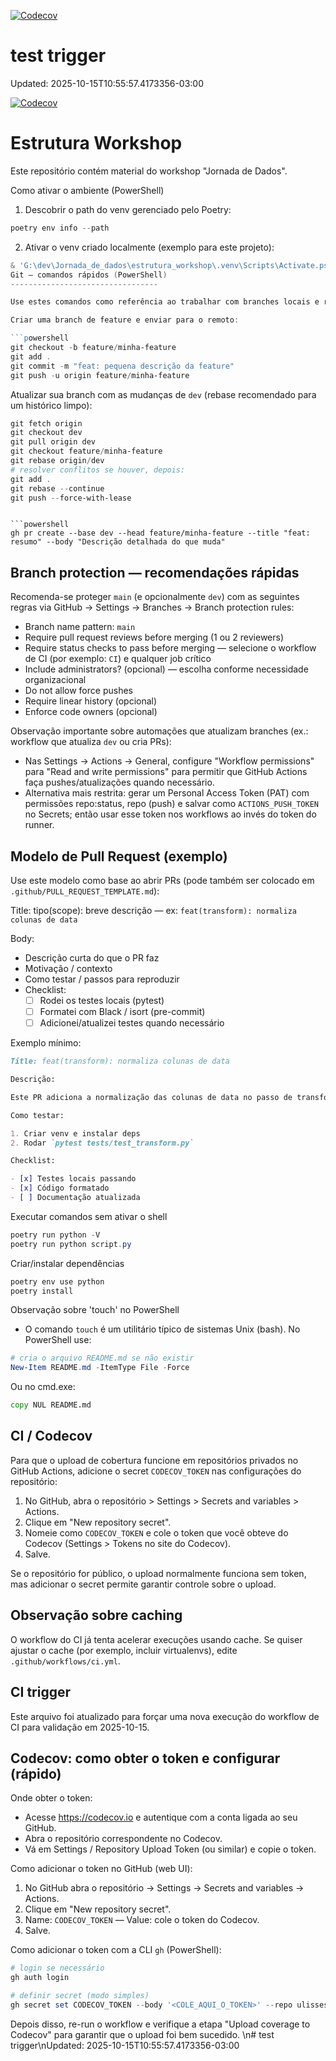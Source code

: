 [![Codecov](https://img.shields.io/badge/coverage-unknown-lightgrey)](https://codecov.io/gh/ulissesbomjardim/estrutura_workshop)

# test trigger
Updated: 2025-10-15T10:55:57.4173356-03:00
<!-- debug: test PR creation -->
[![Codecov](https://img.shields.io/badge/coverage-unknown-lightgrey)](https://codecov.io/gh/ulissesbomjardim/estrutura_workshop)

# Estrutura Workshop

Este repositório contém material do workshop "Jornada de Dados".

Como ativar o ambiente (PowerShell)

1. Descobrir o path do venv gerenciado pelo Poetry:

```powershell
poetry env info --path
```

2. Ativar o venv criado localmente (exemplo para este projeto):

```powershell
& 'G:\dev\Jornada_de_dados\estrutura_workshop\.venv\Scripts\Activate.ps1'
Git — comandos rápidos (PowerShell)
---------------------------------

Use estes comandos como referência ao trabalhar com branches locais e remotas.

Criar uma branch de feature e enviar para o remoto:

```powershell
git checkout -b feature/minha-feature
git add .
git commit -m "feat: pequena descrição da feature"
git push -u origin feature/minha-feature
```

Atualizar sua branch com as mudanças de `dev` (rebase recomendado para um histórico limpo):

```powershell
git fetch origin
git checkout dev
git pull origin dev
git checkout feature/minha-feature
git rebase origin/dev
# resolver conflitos se houver, depois:
git add .
git rebase --continue
git push --force-with-lease
```

```

```powershell
gh pr create --base dev --head feature/minha-feature --title "feat: resumo" --body "Descrição detalhada do que muda"
```

Branch protection — recomendações rápidas
----------------------------------------

Recomenda-se proteger `main` (e opcionalmente `dev`) com as seguintes regras via GitHub → Settings → Branches → Branch protection rules:

- Branch name pattern: `main`
- Require pull request reviews before merging (1 ou 2 reviewers)
- Require status checks to pass before merging — selecione o workflow de CI (por exemplo: `CI`) e qualquer job crítico
- Include administrators? (opcional) — escolha conforme necessidade organizacional
- Do not allow force pushes
- Require linear history (opcional)
- Enforce code owners (opcional)

Observação importante sobre automações que atualizam branches (ex.: workflow que atualiza `dev` ou cria PRs):

- Nas Settings → Actions → General, configure "Workflow permissions" para "Read and write permissions" para permitir que GitHub Actions faça pushes/atualizações quando necessário.
- Alternativa mais restrita: gerar um Personal Access Token (PAT) com permissões repo:status, repo (push) e salvar como `ACTIONS_PUSH_TOKEN` no Secrets; então usar esse token nos workflows ao invés do token do runner.

Modelo de Pull Request (exemplo)
-------------------------------

Use este modelo como base ao abrir PRs (pode também ser colocado em `.github/PULL_REQUEST_TEMPLATE.md`):

Title: tipo(scope): breve descrição — ex: `feat(transform): normaliza colunas de data`

Body:

- Descrição curta do que o PR faz
- Motivação / contexto
- Como testar / passos para reproduzir
- Checklist:
	- [ ] Rodei os testes locais (pytest)
	- [ ] Formatei com Black / isort (pre-commit)
	- [ ] Adicionei/atualizei testes quando necessário

Exemplo mínimo:

````markdown
Title: feat(transform): normaliza colunas de data

Descrição:

Este PR adiciona a normalização das colunas de data no passo de transformação para evitar erros de parsing.

Como testar:

1. Criar venv e instalar deps
2. Rodar `pytest tests/test_transform.py`

Checklist:

- [x] Testes locais passando
- [x] Código formatado
- [ ] Documentação atualizada
````


Executar comandos sem ativar o shell

```powershell
poetry run python -V
poetry run python script.py
```

Criar/instalar dependências

```powershell
poetry env use python
poetry install
```

Observação sobre 'touch' no PowerShell

- O comando `touch` é um utilitário típico de sistemas Unix (bash). No PowerShell use:

```powershell
# cria o arquivo README.md se não existir
New-Item README.md -ItemType File -Force
```

Ou no cmd.exe:

```bat
copy NUL README.md
```

CI / Codecov
------------

Para que o upload de cobertura funcione em repositórios privados no GitHub Actions, adicione o secret `CODECOV_TOKEN` nas configurações do repositório:

1. No GitHub, abra o repositório > Settings > Secrets and variables > Actions.
2. Clique em "New repository secret".
3. Nomeie como `CODECOV_TOKEN` e cole o token que você obteve do Codecov (Settings > Tokens no site do Codecov).
4. Salve.

Se o repositório for público, o upload normalmente funciona sem token, mas adicionar o secret permite garantir controle sobre o upload.

Observação sobre caching
------------------------

O workflow do CI já tenta acelerar execuções usando cache. Se quiser ajustar o cache (por exemplo, incluir virtualenvs), edite `.github/workflows/ci.yml`.

CI trigger
----------

Este arquivo foi atualizado para forçar uma nova execução do workflow de CI para validação em 2025-10-15.

Codecov: como obter o token e configurar (rápido)
-----------------------------------------------

Onde obter o token:

- Acesse https://codecov.io e autentique com a conta ligada ao seu GitHub.
- Abra o repositório correspondente no Codecov.
- Vá em Settings / Repository Upload Token (ou similar) e copie o token.

Como adicionar o token no GitHub (web UI):

1. No GitHub abra o repositório → Settings → Secrets and variables → Actions.
2. Clique em "New repository secret".
3. Name: `CODECOV_TOKEN`  — Value: cole o token do Codecov.
4. Salve.

Como adicionar o token com a CLI `gh` (PowerShell):

```powershell
# login se necessário
gh auth login

# definir secret (modo simples)
gh secret set CODECOV_TOKEN --body '<COLE_AQUI_O_TOKEN>' --repo ulissesbomjardim/estrutura_workshop
```

Depois disso, re-run o workflow e verifique a etapa "Upload coverage to Codecov" para garantir que o upload foi bem sucedido.
\n# test trigger\nUpdated: 2025-10-15T10:55:57.4173356-03:00
